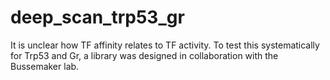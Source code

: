 # deep_scan_trp53_gr

It is unclear how TF affinity relates to TF activity. To test this systematically for Trp53 and Gr, a library was designed in collaboration with the Bussemaker lab. 